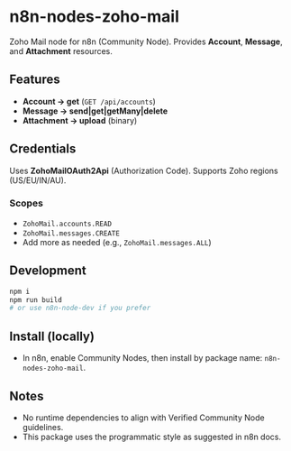 # n8n-nodes-zoho-mail

Zoho Mail node for n8n (Community Node). Provides **Account**, **Message**, and **Attachment** resources.

## Features
- **Account → get** (`GET /api/accounts`)
- **Message → send|get|getMany|delete**
- **Attachment → upload** (binary)

## Credentials
Uses **ZohoMailOAuth2Api** (Authorization Code). Supports Zoho regions (US/EU/IN/AU).

### Scopes
- `ZohoMail.accounts.READ`
- `ZohoMail.messages.CREATE`
- Add more as needed (e.g., `ZohoMail.messages.ALL`)

## Development
```bash
npm i
npm run build
# or use n8n-node-dev if you prefer
```

## Install (locally)
- In n8n, enable Community Nodes, then install by package name: `n8n-nodes-zoho-mail`.

## Notes
- No runtime dependencies to align with Verified Community Node guidelines.
- This package uses the programmatic style as suggested in n8n docs.
